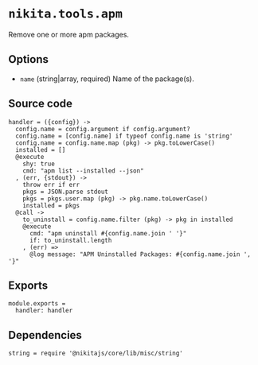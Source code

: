 
# `nikita.tools.apm`

Remove one or more apm packages.

## Options

* `name` (string|array, required)
  Name of the package(s).

## Source code

    handler = ({config}) ->
      config.name = config.argument if config.argument?
      config.name = [config.name] if typeof config.name is 'string'
      config.name = config.name.map (pkg) -> pkg.toLowerCase()
      installed = []
      @execute
        shy: true
        cmd: "apm list --installed --json"
      , (err, {stdout}) ->
        throw err if err
        pkgs = JSON.parse stdout
        pkgs = pkgs.user.map (pkg) -> pkg.name.toLowerCase()
        installed = pkgs
      @call ->
        to_uninstall = config.name.filter (pkg) -> pkg in installed
        @execute
          cmd: "apm uninstall #{config.name.join ' '}"
          if: to_uninstall.length
        , (err) =>
          @log message: "APM Uninstalled Packages: #{config.name.join ', '}"

## Exports

    module.exports =
      handler: handler

## Dependencies

    string = require '@nikitajs/core/lib/misc/string'
